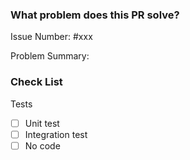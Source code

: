 ### What problem does this PR solve?

Issue Number: #xxx

Problem Summary:


### Check List

Tests 

- [ ] Unit test
- [ ] Integration test
- [ ] No code
